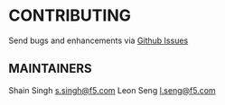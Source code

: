 # CONTRIBUTING

Send bugs and enhancements via [Github Issues](https://github.com/apcj-f5/hapi.f5labs.dev/issues)

## MAINTAINERS

Shain Singh [s.singh@f5.com](mailto:s.singh@f5.com)
Leon Seng [l.seng@f5.com](mailto:l.seng@f5.com)
